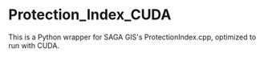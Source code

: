 # Protection_Index_CUDA
This is a Python wrapper for SAGA GIS's ProtectionIndex.cpp, optimized to run with CUDA.
